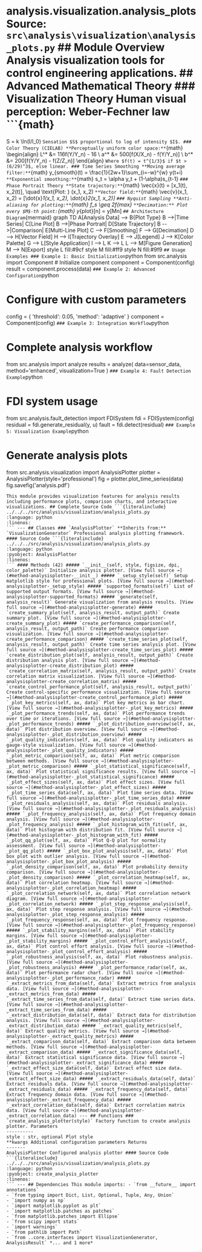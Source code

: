 # analysis.visualization.analysis_plots **Source:** `src\analysis\visualization\analysis_plots.py` ## Module Overview Analysis visualization tools for control engineering applications. ## Advanced Mathematical Theory ### Visualization Theory **Human visual perception:** Weber-Fechner law ```{math}
S = k \ln(I/I_0)
``` Sensation $S$ proportional to log of intensity $I$. ### Color Theory (CIELAB) **Perceptually uniform color space:** ```{math}
\begin{align}
L^* &= 116f(Y/Y_n) - 16 \\
a^* &= 500[f(X/X_n) - f(Y/Y_n)] \\
b^* &= 200[f(Y/Y_n) - f(Z/Z_n)]
\end{align}
``` Where $f(t) = t^{1/3}$ if $t > (6/29)^3$, else linear. ### Time Series Smoothing **Moving average filter:** ```{math}
y_{smooth}(t) = \frac{1}{2w+1}\sum_{i=-w}^{w} y(t+i)
``` **Exponential smoothing:** ```{math}
s_t = \alpha y_t + (1-\alpha)s_{t-1}
``` ### Phase Portrait Theory **State trajectory:** ```{math}
\vec{x}(t) = [x_1(t), x_2(t)], \quad \text{Plot: } (x_1, x_2)
``` **Vector field:** ```{math}
\vec{v}(x_1, x_2) = [\dot{x}_1(x_1, x_2), \dot{x}_2(x_1, x_2)]
``` ### Nyquist Sampling **Anti-aliasing for plotting:** ```{math}
f_s \geq 2f_{max}
``` **Decimation:** Plot every $M$-th point: ```{math}
y_{plot}[n] = y[Mn]
``` ## Architecture Diagram ```{mermaid}
graph TD A[Analysis Data] --> B{Plot Type} B -->|Time Series| C[Line Plot] B -->|Phase Portrait| D[State Trajectory] B -->|Comparison| E[Multi-Line Plot] C --> F[Smoothing] F --> G[Decimation] D --> H[Vector Field] H --> I[Trajectory Overlay] E --> J[Legend] J --> K[Color Palette] G --> L[Style Application] I --> L K --> L L --> M[Figure Generation] M --> N[Export] style L fill:#9cf style M fill:#ff9 style N fill:#9f9
``` ## Usage Examples ### Example 1: Basic Initialization ```python
from src.analysis import Component # Initialize component
component = Component(config)
result = component.process(data)
``` ### Example 2: Advanced Configuration ```python
# Configure with custom parameters
config = { 'threshold': 0.05, 'method': 'adaptive'
}
component = Component(config)
``` ### Example 3: Integration Workflow ```python
# Complete analysis workflow
from src.analysis import analyze results = analyze( data=sensor_data, method='enhanced', visualization=True
)
``` ### Example 4: Fault Detection Example ```python
# FDI system usage
from src.analysis.fault_detection import FDISystem fdi = FDISystem(config)
residual = fdi.generate_residual(y, u)
fault = fdi.detect(residual)
``` ### Example 5: Visualization Example ```python
# Generate analysis plots
from src.analysis.visualization import AnalysisPlotter plotter = AnalysisPlotter(style='professional')
fig = plotter.plot_time_series(data)
fig.savefig('analysis.pdf')
```
This module provides visualization features for analysis results
including performance plots, comparison charts, and interactive visualizations. ## Complete Source Code ```{literalinclude} ../../../src/analysis/visualization/analysis_plots.py
:language: python
:linenos:
``` --- ## Classes ### `AnalysisPlotter` **Inherits from:** `VisualizationGenerator` Professional analysis plotting framework. #### Source Code ```{literalinclude} ../../../src/analysis/visualization/analysis_plots.py
:language: python
:pyobject: AnalysisPlotter
:linenos:
``` #### Methods (42) ##### `__init__(self, style, figsize, dpi, color_palette)` Initialize analysis plotter. [View full source →](#method-analysisplotter-__init__) ##### `_setup_style(self)` Setup matplotlib style for professional plots. [View full source →](#method-analysisplotter-_setup_style) ##### `supported_formats(self)` List of supported output formats. [View full source →](#method-analysisplotter-supported_formats) ##### `generate(self, analysis_result)` Generate visualization from analysis results. [View full source →](#method-analysisplotter-generate) ##### `create_summary_plot(self, analysis_result, output_path)` Create summary plot. [View full source →](#method-analysisplotter-create_summary_plot) ##### `create_performance_comparison(self, analysis_result, output_path)` Create performance comparison visualization. [View full source →](#method-analysisplotter-create_performance_comparison) ##### `create_time_series_plot(self, analysis_result, output_path)` Create time series analysis plot. [View full source →](#method-analysisplotter-create_time_series_plot) ##### `create_distribution_plot(self, analysis_result, output_path)` Create distribution analysis plot. [View full source →](#method-analysisplotter-create_distribution_plot) ##### `create_correlation_matrix(self, analysis_result, output_path)` Create correlation matrix visualization. [View full source →](#method-analysisplotter-create_correlation_matrix) ##### `create_control_performance_plot(self, analysis_result, output_path)` Create control-specific performance visualization. [View full source →](#method-analysisplotter-create_control_performance_plot) ##### `_plot_key_metrics(self, ax, data)` Plot key metrics as bar chart. [View full source →](#method-analysisplotter-_plot_key_metrics) ##### `_plot_performance_trends(self, ax, data)` Plot performance trends over time or iterations. [View full source →](#method-analysisplotter-_plot_performance_trends) ##### `_plot_distribution_overview(self, ax, data)` Plot distribution overview. [View full source →](#method-analysisplotter-_plot_distribution_overview) ##### `_plot_quality_indicators(self, ax, data)` Plot quality indicators as gauge-style visualization. [View full source →](#method-analysisplotter-_plot_quality_indicators) ##### `_plot_metric_comparison(self, ax, data)` Plot metric comparison between methods. [View full source →](#method-analysisplotter-_plot_metric_comparison) ##### `_plot_statistical_significance(self, ax, data)` Plot statistical significance results. [View full source →](#method-analysisplotter-_plot_statistical_significance) ##### `_plot_effect_sizes(self, ax, data)` Plot effect sizes. [View full source →](#method-analysisplotter-_plot_effect_sizes) ##### `_plot_time_series_data(self, ax, data)` Plot time series data. [View full source →](#method-analysisplotter-_plot_time_series_data) ##### `_plot_residuals_analysis(self, ax, data)` Plot residuals analysis. [View full source →](#method-analysisplotter-_plot_residuals_analysis) ##### `_plot_frequency_analysis(self, ax, data)` Plot frequency domain analysis. [View full source →](#method-analysisplotter-_plot_frequency_analysis) ##### `_plot_histogram_with_fit(self, ax, data)` Plot histogram with distribution fit. [View full source →](#method-analysisplotter-_plot_histogram_with_fit) ##### `_plot_qq_plot(self, ax, data)` Plot Q-Q plot for normality assessment. [View full source →](#method-analysisplotter-_plot_qq_plot) ##### `_plot_box_plot_analysis(self, ax, data)` Plot box plot with outlier analysis. [View full source →](#method-analysisplotter-_plot_box_plot_analysis) ##### `_plot_density_comparison(self, ax, data)` Plot probability density comparison. [View full source →](#method-analysisplotter-_plot_density_comparison) ##### `_plot_correlation_heatmap(self, ax, data)` Plot correlation heatmap. [View full source →](#method-analysisplotter-_plot_correlation_heatmap) ##### `_plot_correlation_network(self, ax, data)` Plot correlation network diagram. [View full source →](#method-analysisplotter-_plot_correlation_network) ##### `_plot_step_response_analysis(self, ax, data)` Plot step response analysis. [View full source →](#method-analysisplotter-_plot_step_response_analysis) ##### `_plot_frequency_response(self, ax, data)` Plot frequency response. [View full source →](#method-analysisplotter-_plot_frequency_response) ##### `_plot_stability_margins(self, ax, data)` Plot stability margins. [View full source →](#method-analysisplotter-_plot_stability_margins) ##### `_plot_control_effort_analysis(self, ax, data)` Plot control effort analysis. [View full source →](#method-analysisplotter-_plot_control_effort_analysis) ##### `_plot_robustness_analysis(self, ax, data)` Plot robustness analysis. [View full source →](#method-analysisplotter-_plot_robustness_analysis) ##### `_plot_performance_radar(self, ax, data)` Plot performance radar chart. [View full source →](#method-analysisplotter-_plot_performance_radar) ##### `_extract_metrics_from_data(self, data)` Extract metrics from analysis data. [View full source →](#method-analysisplotter-_extract_metrics_from_data) ##### `_extract_time_series_from_data(self, data)` Extract time series data. [View full source →](#method-analysisplotter-_extract_time_series_from_data) ##### `_extract_distribution_data(self, data)` Extract data for distribution analysis. [View full source →](#method-analysisplotter-_extract_distribution_data) ##### `_extract_quality_metrics(self, data)` Extract quality metrics. [View full source →](#method-analysisplotter-_extract_quality_metrics) ##### `_extract_comparison_data(self, data)` Extract comparison data between methods. [View full source →](#method-analysisplotter-_extract_comparison_data) ##### `_extract_significance_data(self, data)` Extract statistical significance data. [View full source →](#method-analysisplotter-_extract_significance_data) ##### `_extract_effect_size_data(self, data)` Extract effect size data. [View full source →](#method-analysisplotter-_extract_effect_size_data) ##### `_extract_residuals_data(self, data)` Extract residuals data. [View full source →](#method-analysisplotter-_extract_residuals_data) ##### `_extract_frequency_data(self, data)` Extract frequency domain data. [View full source →](#method-analysisplotter-_extract_frequency_data) ##### `_extract_correlation_data(self, data)` Extract correlation matrix data. [View full source →](#method-analysisplotter-_extract_correlation_data) --- ## Functions ### `create_analysis_plotter(style)` Factory function to create analysis plotter. Parameters
----------
style : str, optional Plot style
**kwargs Additional configuration parameters Returns
-------
AnalysisPlotter Configured analysis plotter #### Source Code ```{literalinclude} ../../../src/analysis/visualization/analysis_plots.py
:language: python
:pyobject: create_analysis_plotter
:linenos:
``` --- ## Dependencies This module imports: - `from __future__ import annotations`
- `from typing import Dict, List, Optional, Tuple, Any, Union`
- `import numpy as np`
- `import matplotlib.pyplot as plt`
- `import matplotlib.patches as patches`
- `from matplotlib.patches import Ellipse`
- `from scipy import stats`
- `import warnings`
- `from pathlib import Path`
- `from ..core.interfaces import VisualizationGenerator, AnalysisResult` *... and 1 more*
